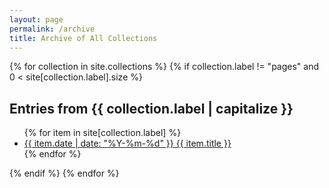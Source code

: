```yaml
---
layout: page
permalink: /archive
title: Archive of All Collections
---
```


{% for collection in site.collections %}
{% if collection.label != "pages" and 0 < site[collection.label].size %}

  <h2>Entries from {{ collection.label | capitalize }}</h2>
  <ul>
    {% for item in site[collection.label] %}
      <li class="archive-links"><a href="{{ item.url }}">{{ item.date | date: "%Y-%m-%d" }} {{ item.title }}</a></li>
    {% endfor %}
  </ul>
{% endif %}
{% endfor %}
